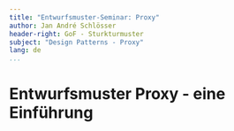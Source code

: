 ```yaml
---
title: "Entwurfsmuster-Seminar: Proxy"
author: Jan André Schlösser
header-right: GoF - Sturkturmuster
subject: "Design Patterns - Proxy"
lang: de
...
```


# Entwurfsmuster Proxy - eine Einführung